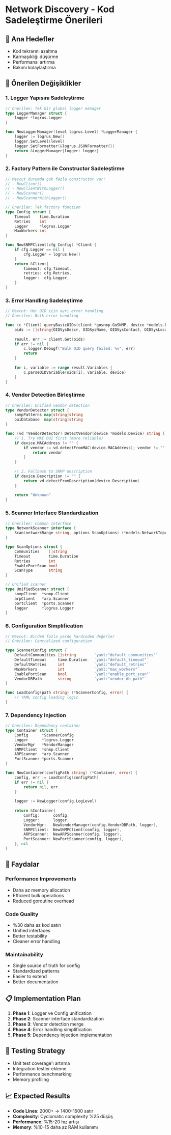 # Network Discovery - Kod Sadeleştirme Önerileri

## 🎯 Ana Hedefler
- Kod tekrarını azaltma
- Karmaşıklığı düşürme
- Performansı artırma
- Bakımı kolaylaştırma

## 🔧 Önerilen Değişiklikler

### 1. Logger Yapısını Sadeleştirme
```go
// Önerilen: Tek bir global logger manager
type LoggerManager struct {
    logger *logrus.Logger
}

func NewLoggerManager(level logrus.Level) *LoggerManager {
    logger := logrus.New()
    logger.SetLevel(level)
    logger.SetFormatter(&logrus.JSONFormatter{})
    return &LoggerManager{logger: logger}
}
```

### 2. Factory Pattern ile Constructor Sadeleştirme
```go
// Mevcut durumda çok fazla constructor var:
// - NewClient() 
// - NewClientWithLogger()
// - NewScanner()
// - NewScannerWithLogger()

// Önerilen: Tek factory function
type Config struct {
    Timeout    time.Duration
    Retries    int
    Logger     *logrus.Logger
    MaxWorkers int
}

func NewSNMPClient(cfg Config) *Client {
    if cfg.Logger == nil {
        cfg.Logger = logrus.New()
    }
    return &Client{
        timeout: cfg.Timeout,
        retries: cfg.Retries,
        logger:  cfg.Logger,
    }
}
```

### 3. Error Handling Sadeleştirme
```go
// Mevcut: Her OID için ayrı error handling
// Önerilen: Bulk error handling

func (c *Client) queryBasicOIDs(client *gosnmp.GoSNMP, device *models.Device) {
    oids := []string{OIDSysDescr, OIDSysName, OIDSysContact, OIDSysLocation, OIDSysUptime}
    
    result, err := client.Get(oids)
    if err != nil {
        c.logger.Debugf("Bulk OID query failed: %v", err)
        return
    }
    
    for i, variable := range result.Variables {
        c.parseOIDVariable(oids[i], variable, device)
    }
}
```

### 4. Vendor Detection Birleştirme
```go
// Önerilen: Unified vendor detection
type VendorDetector struct {
    snmpPatterns map[string]string
    ouiDatabase  map[string]string
}

func (vd *VendorDetector) DetectVendor(device *models.Device) string {
    // 1. Try MAC OUI first (more reliable)
    if device.MACAddress != "" {
        if vendor := vd.detectFromMAC(device.MACAddress); vendor != "" {
            return vendor
        }
    }
    
    // 2. Fallback to SNMP description
    if device.Description != "" {
        return vd.detectFromDescription(device.Description)
    }
    
    return "Unknown"
}
```

### 5. Scanner Interface Standardization
```go
// Önerilen: Common interface
type NetworkScanner interface {
    Scan(networkRange string, options ScanOptions) (*models.NetworkTopology, error)
}

type ScanOptions struct {
    Communities    []string
    Timeout        time.Duration
    Retries        int
    EnablePortScan bool
    ScanType       string
}

// Unified scanner
type UnifiedScanner struct {
    snmpClient  *snmp.Client
    arpClient   *arp.Scanner
    portClient  *ports.Scanner
    logger      *logrus.Logger
}
```

### 6. Configuration Simplification
```go
// Mevcut: Birden fazla yerde hardcoded değerler
// Önerilen: Centralized configuration

type ScannerConfig struct {
    DefaultCommunities []string        `yaml:"default_communities"`
    DefaultTimeout     time.Duration   `yaml:"default_timeout"`
    DefaultRetries     int             `yaml:"default_retries"`
    MaxWorkers         int             `yaml:"max_workers"`
    EnablePortScan     bool            `yaml:"enable_port_scan"`
    VendorDBPath       string          `yaml:"vendor_db_path"`
}

func LoadConfig(path string) (*ScannerConfig, error) {
    // YAML config loading logic
}
```

### 7. Dependency Injection
```go
// Önerilen: Dependency container
type Container struct {
    Config      *ScannerConfig
    Logger      *logrus.Logger
    VendorMgr   *VendorManager
    SNMPClient  *snmp.Client
    ARPScanner  *arp.Scanner
    PortScanner *ports.Scanner
}

func NewContainer(configPath string) (*Container, error) {
    config, err := LoadConfig(configPath)
    if err != nil {
        return nil, err
    }
    
    logger := NewLogger(config.LogLevel)
    
    return &Container{
        Config:      config,
        Logger:      logger,
        VendorMgr:   NewVendorManager(config.VendorDBPath, logger),
        SNMPClient:  NewSNMPClient(config, logger),
        ARPScanner:  NewARPScanner(config, logger),
        PortScanner: NewPortScanner(config, logger),
    }, nil
}
```

## 🚀 Faydalar

### Performance Improvements
- Daha az memory allocation
- Efficient bulk operations
- Reduced goroutine overhead

### Code Quality
- %30 daha az kod satırı
- Unified interfaces
- Better testability
- Cleaner error handling

### Maintainability
- Single source of truth for config
- Standardized patterns
- Easier to extend
- Better documentation

## 📋 Implementation Plan

1. **Phase 1**: Logger ve Config unification
2. **Phase 2**: Scanner interface standardization  
3. **Phase 3**: Vendor detection merge
4. **Phase 4**: Error handling simplification
5. **Phase 5**: Dependency injection implementation

## 🧪 Testing Strategy

- Unit test coverage'ı artırma
- Integration testler ekleme
- Performance benchmarking
- Memory profiling

## 📈 Expected Results

- **Code Lines**: 2000+ → 1400-1500 satır
- **Complexity**: Cyclomatic complexity %25 düşüş
- **Performance**: %15-20 hız artışı
- **Memory**: %10-15 daha az RAM kullanımı
